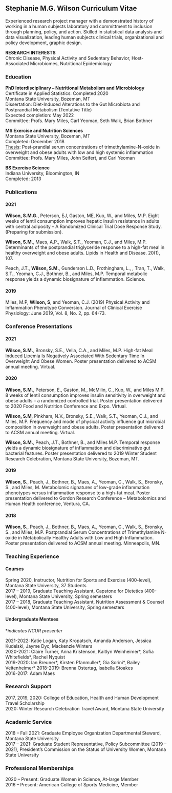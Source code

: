 ## Stephanie M.G. Wilson Curriculum Vitae

Experienced research project manager with a demonstrated history of working in a human subjects laboratory and committment to inclusion through planning, policy, and action. Skilled in statistical data analysis and data visualization, leading human subjects clinical trials, organizational and policy development, graphic design.

__RESEARCH INTERESTS__  
Chronic Disease, Physical Activity and Sedentary Behavior, Host-Associated Microbiomes, Nutritional Epidemiology  


### Education

__PhD Interdisciplinary – Nutritional Metabolism and Microbiology__  
Certificate in Applied Statistics: Completed 2020  
Montana State University, Bozeman, MT  
Dissertation: Diet-Induced Alterations to the Gut Microbiota and Postprandial Metabolism (Tentative Title)  
Expected completion: May 2022  
Committee: Profs. Mary Miles, Carl Yeoman, Seth Walk, Brian Bothner  

__MS 	Exercise and Nutrition Sciences__  
Montana State University, Bozeman, MT  
Completed: December 2018  
[Thesis](https://scholarworks.montana.edu/xmlui/handle/1/15111): Post-prandial serum concentrations of trimethylamine-N-oxide in overweight and obese adults with low and high systemic inflammation
Committee: Profs. Mary Miles, John Seifert, and Carl Yeoman  

__BS	Exercise Science__  
Indiana University, Bloomington, IN  
Completed: 2013  


### Publications

#### 2021  

__Wilson, S.M.G.__, Peterson, EJ, Gaston, ME, Kuo, W., and Miles, M.P. Eight weeks of lentil consumption improves hepatic insulin resistance in adults with central adiposity – A Randomized Clinical Trial Dose Response Study. (Preparing for submission).  

__Wilson, S.M.__, Maes, A.P.,  Walk, S.T., Yeoman, C.J., and Miles, M.P. Determinants of the postprandial triglyceride response to a high-fat meal in healthy overweight and obese adults. Lipids in Health and Disease. 20(1), 107.  

Peach, J.T., __Wilson, S.M.__, Gunderson L.D., Frothingham, L., , Tran, T., Walk, S.T., Yeoman, C.J., Bothner, B., and Miles, M.P. Temporal metabolic response yields a dynamic biosignature of inflammation. IScience.  
		
#### 2019  
Miles, M.P, __Wilson, S__, and Yeoman, C.J. (2019) Physical Activity and Inflammation Phenotype Conversion. Journal of Clinical Exercise Physiology: June 2019, Vol. 8, No. 2, pp. 64-73.

### Conference Presentations

#### 2021

__Wilson, S.M.__, Bronsky, S.E., Vella, C.A., and Miles, M.P. High-fat Meal Induced Lipemia Is Negatively Associated With Sedentary Time In Overweight And Obese Women. Poster presentation delivered to ACSM annual meeting. Virtual.

#### 2020  

__Wilson, S.M.__, Peterson, E., Gaston, M., McMilin, C., Kuo, W., and Miles M.P. 8 weeks of lentil consumption improves insulin sensitivity in overweight and obese adults – a randomized controlled trial. Poster presentation delivered to 2020 Food and Nutrition Conference and Expo. Virtual.  

__Wilson, S.M__, Pinkham, N.V.,  Bronsky, S.E., Walk, S.T., Yeoman, C.J., and Miles, M.P. Frequency and mode of physical activity influence gut microbial composition in overweight and obese adults.  Poster presentation delivered to ACSM annual meeting. Virtual.  

__Wilson, S.M.__, Peach, J.T., Bothner, B., and Miles M.P. Temporal response yields a dynamic biosignature of inflammation and discriminative gut bacterial features. Poster presentation delivered to 2019 Winter Student Research Celebration, Montana State University, Bozeman, MT.  

#### 2019 

__Wilson, S.__, Peach, J., Bothner, B., Maes, A., Yeoman, C., Walk, S., Bronsky, S., and Miles, M. Metabolomic signatures of low-grade inflammation phenotypes versus inflammation response to a high-fat meal. Poster presentation delivered to Gordon Research Conference – Metabolomics and Human Health conference, Ventura, CA.

#### 2018

__Wilson, S.__, Peach, J., Bothner, B., Maes, A., Yeoman, C., Walk, S., Bronsky, S., and Miles, M.P. Postprandial Serum Concentrations of Trimethylamine N-oxide in Metabolically Healthy Adults with Low and High Inflammation. Poster presentation delivered to ACSM annual meeting. Minneapolis, MN.

### Teaching Experience

#### Courses
Spring 2020, Instructor, Nutrition for Sports and Exercise (400-level), Montana State University, 37 Students  
2017 – 2019,	Graduate Teaching Assistant, Capstone for Dietetics (400-level), Montana State University, Spring semesters  
2017 – 2018, 	Graduate Teaching Assistant, Nutrition Assessment & Counsel (400-level), Montana State University, Spring semesters  

#### Undergraduate Mentees  
**indicates NCUR presenter*

2021-2022: Katie Logan, Katy Kropatsch, Amanda Anderson, Jessica Kudelski, Jayme Dyc, Mackenzie Winters  
2020-2021: Claire Turner, Anna Kristenson, Kaitlyn Weinheimer*, Sofia Whitefields*, Rachel Nyquist  
2019-2020: Ian Breuner*, Kirsten Pfanmuller*, Gia Sorini*, Bailey Veitenheimer*
2018-2019: Brenna Ostertag, Isabella Stoakes  
2016-2017: Adam Maes  


### Research Support  

2017, 2019, 2020:	College of Education, Health and Human Development Travel Scholarship  
2020: Winter Research Celebration Travel Award, Montana State University  

### Academic Service  

2018 – Fall 2021: Graduate Employee Organization Departmental Steward, Montana State University  
2017 – 2021: Graduate Student Representative, Policy Subcommittee (2019 – 2021), President’s Commission on the Status of University Women, Montana State University  

### Professional Memberships

2020 – Present:	Graduate Women in Science, At-large Member  
2016 – Present:	American College of Sports Medicine, Member
